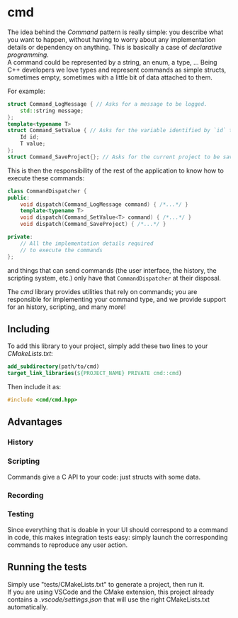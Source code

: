 # cmd

The idea behind the *Command* pattern is really simple: you describe what you want to happen, without having to worry about any implementation details or dependency on anything. This is basically a case of *declarative programming*.<br/>
A command could be represented by a string, an enum, a type, ... Being C++ developers we love types and represent commands as simple structs, sometimes empty, sometimes with a little bit of data attached to them.

For example:

```cpp
struct Command_LogMessage { // Asks for a message to be logged.
    std::string message;
};
template<typename T>
struct Command_SetValue { // Asks for the variable identified by `id` to be set to `value`.
    Id id;
    T value;
};
struct Command_SaveProject{}; // Asks for the current project to be saved. This is an empty struct, there is no need for any data in this case.
```

This is then the responsibility of the rest of the application to know how to execute these commands:

```cpp
class CommandDispatcher {
public:
    void dispatch(Command_LogMessage command) { /*...*/ }
    template<typename T>
    void dispatch(Command_SetValue<T> command) { /*...*/ }
    void dispatch(Command_SaveProject) { /*...*/ }

private:
    // All the implementation details required
    // to execute the commands
};
```

and things that can send commands (the user interface, the history, the scripting system, etc.) only have that `CommandDispatcher` at their disposal.

The *cmd* library provides utilities that rely on commands; you are responsible for implementing your command type, and we provide support for an history, scripting, and many more!

## Including

To add this library to your project, simply add these two lines to your *CMakeLists.txt*:
```cmake
add_subdirectory(path/to/cmd)
target_link_libraries(${PROJECT_NAME} PRIVATE cmd::cmd)
```

Then include it as:
```cpp
#include <cmd/cmd.hpp>
```

## Advantages

### History

### Scripting

Commands give a C API to your code: just structs with some data.

### Recording

### Testing

Since everything that is doable in your UI should correspond to a command in code, this makes integration tests easy: simply launch the corresponding commands to reproduce any user action.

## Running the tests

Simply use "tests/CMakeLists.txt" to generate a project, then run it.<br/>
If you are using VSCode and the CMake extension, this project already contains a *.vscode/settings.json* that will use the right CMakeLists.txt automatically.
